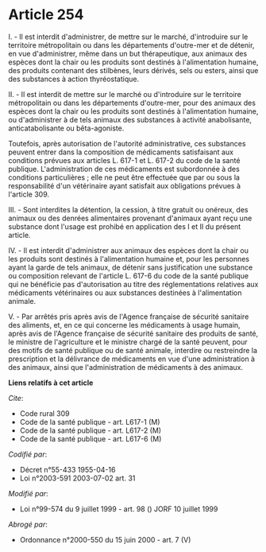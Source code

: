 # Article 254

I. - Il est interdit d'administrer, de mettre sur le marché, d'introduire sur le territoire métropolitain ou dans les
départements d'outre-mer et de détenir, en vue d'administrer, même dans un but thérapeutique, aux animaux des espèces dont la
chair ou les produits sont destinés à l'alimentation humaine, des produits contenant des stilbènes, leurs dérivés, sels ou
esters, ainsi que des substances à action thyréostatique.

II. - Il est interdit de mettre sur le marché ou d'introduire sur le territoire métropolitain ou dans les départements
d'outre-mer, pour des animaux des espèces dont la chair ou les produits sont destinés à l'alimentation humaine, ou
d'administrer à de tels animaux des substances à activité anabolisante, anticatabolisante ou bêta-agoniste.

Toutefois, après autorisation de l'autorité administrative, ces substances peuvent entrer dans la composition de médicaments
satisfaisant aux conditions prévues aux articles L. 617-1 et L. 617-2 du code de la santé publique. L'administration de ces
médicaments est subordonnée à des conditions particulières ; elle ne peut être effectuée que par ou sous la responsabilité
d'un vétérinaire ayant satisfait aux obligations prévues à l'article 309.

III. - Sont interdites la détention, la cession, à titre gratuit ou onéreux, des animaux ou des denrées alimentaires
provenant d'animaux ayant reçu une substance dont l'usage est prohibé en application des I et II du présent article.

IV. - Il est interdit d'administrer aux animaux des espèces dont la chair ou les produits sont destinés à l'alimentation
humaine et, pour les personnes ayant la garde de tels animaux, de détenir sans justification une substance ou composition
relevant de l'article L. 617-6 du code de la santé publique qui ne bénéficie pas d'autorisation au titre des réglementations
relatives aux médicaments vétérinaires ou aux substances destinées à l'alimentation animale.

V. - Par arrêtés pris après avis de l'Agence française de sécurité sanitaire des aliments, et, en ce qui concerne les
médicaments à usage humain, après avis de l'Agence française de sécurité sanitaire des produits de santé, le ministre de
l'agriculture et le ministre chargé de la santé peuvent, pour des motifs de santé publique ou de santé animale, interdire ou
restreindre la prescription et la délivrance de médicaments en vue d'une administration à des animaux, ainsi que
l'administration de médicaments à des animaux.

**Liens relatifs à cet article**

_Cite_:

  - Code rural 309
  - Code de la santé publique - art. L617-1 (M)
  - Code de la santé publique - art. L617-2 (M)
  - Code de la santé publique - art. L617-6 (M)

_Codifié par_:

  - Décret n°55-433 1955-04-16
  - Loi n°2003-591 2003-07-02 art. 31

_Modifié par_:

  - Loi n°99-574 du 9 juillet 1999 - art. 98 () JORF 10 juillet 1999

_Abrogé par_:

  - Ordonnance n°2000-550 du 15 juin 2000 - art. 7 (V)
